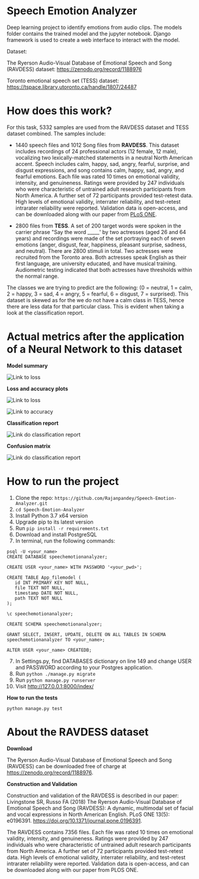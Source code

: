 # Speech Emotion Analyzer

Deep learning project to identify emotions from audio clips. The models folder contains the trained model and the jupyter notebook. Django framework is used to create a web interface to interact with the model.

Dataset:

The Ryerson Audio-Visual Database of Emotional Speech and Song (RAVDESS) dataset: https://zenodo.org/record/1188976

Toronto emotional speech set (TESS) dataset: https://tspace.library.utoronto.ca/handle/1807/24487

# How does this work?

For this task, 5332 samples are used from the RAVDESS dataset and TESS dataset combined.
The samples include:

- 1440 speech files and 1012 Song files from **RAVDESS**. This dataset includes recordings of 24 professional actors (12 female, 12 male), vocalizing two lexically-matched statements in a neutral North American accent. Speech includes calm, happy, sad, angry, fearful, surprise, and disgust expressions, and song contains calm, happy, sad, angry, and fearful emotions. Each file was rated 10 times on emotional validity, intensity, and genuineness. Ratings were provided by 247 individuals who were characteristic of untrained adult research participants from North America. A further set of 72 participants provided test-retest data. High levels of emotional validity, interrater reliability, and test-retest intrarater reliability were reported. Validation data is open-access, and can be downloaded along with our paper from [PLoS ONE](https://journals.plos.org/plosone/article?id=10.1371/journal.pone.0196391).

- 2800 files from **TESS**. A set of 200 target words were spoken in the carrier phrase "Say the word _____' by two actresses (aged 26 and 64 years) and recordings were made of the set portraying each of seven emotions (anger, disgust, fear, happiness, pleasant surprise, sadness, and neutral). There are 2800 stimuli in total. Two actresses were recruited from the Toronto area. Both actresses speak English as their first language, are university educated, and have musical training. Audiometric testing indicated that both actresses have thresholds within the normal range.

The classes we are trying to predict are the following: (0 = neutral, 1 = calm, 2 = happy, 3 = sad, 4 = angry, 5 = fearful, 6 = disgust, 7 = surprised). This dataset is skewed as for the we do not have a calm class in TESS, hence there are less data for that particular class. This is evident when taking a look at the classification report.

# Actual metrics after the application of a Neural Network to this dataset

**Model summary**

![Link to loss](https://github.com/rajanpandey/Speech-Emotion-Analyzer/blob/master/gitmedia/modelSummary.png)

**Loss and accuracy plots**

![Link to loss](https://github.com/rajanpandey/Speech-Emotion-Analyzer/blob/master/gitmedia/loss.png)

![Link to accuracy](https://github.com/rajanpandey/Speech-Emotion-Analyzer/blob/master/gitmedia/accuracy.png)

**Classification report**

![Link do classification report](https://github.com/rajanpandey/Speech-Emotion-Analyzer/blob/master/gitmedia/classificationReportUpdated.png)

**Confusion matrix**

![Link do classification report](https://github.com/rajanpandey/Speech-Emotion-Analyzer/blob/master/gitmedia/confusionMatrix.png)

# How to run the project

1. Clone the repo: `https://github.com/Rajanpandey/Speech-Emotion-Analyzer.git`
2. `cd Speech-Emotion-Analyzer`
2. Install Python 3.7 x64 version
3. Upgrade pip to its latest version
4. Run `pip install -r requirements.txt`
5. Download and install PostgreSQL
6. In terminal, run the following commands:
```
psql -U <your_name>
CREATE DATABASE speechemotionanalyzer;

CREATE USER <your_name> WITH PASSWORD '<your_pwd>';

CREATE TABLE App_filemodel (
   id INT PRIMARY KEY NOT NULL,
   file TEXT NOT NULL,
   timestamp DATE NOT NULL,
   path TEXT NOT NULL
);

\c speechemotionanalyzer;

CREATE SCHEMA speechemotionanalyzer;

GRANT SELECT, INSERT, UPDATE, DELETE ON ALL TABLES IN SCHEMA speechemotionanalyzer TO <your_name>;

ALTER USER <your_name> CREATEDB;
```
7. In Settings.py, find DATABASES dictionary on line 149 and change USER and PASSWORD according to your Postgres application.
9. Run `python ./manage.py migrate `
10. Run `python manage.py runserver`
11. Visit http://127.0.0.1:8000/index/

**How to run the tests**

```python manage.py test```

# About the RAVDESS dataset

**Download**

The Ryerson Audio-Visual Database of Emotional Speech and Song (RAVDESS) can be downloaded free of charge at https://zenodo.org/record/1188976.

**Construction and Validation**

Construction and validation of the RAVDESS is described in our paper: Livingstone SR, Russo FA (2018) The Ryerson Audio-Visual Database of Emotional Speech and Song (RAVDESS): A dynamic, multimodal set of facial and vocal expressions in North American English. PLoS ONE 13(5): e0196391. https://doi.org/10.1371/journal.pone.0196391.

The RAVDESS contains 7356 files. Each file was rated 10 times on emotional validity, intensity, and genuineness. Ratings were provided by 247 individuals who were characteristic of untrained adult research participants from North America. A further set of 72 participants provided test-retest data. High levels of emotional validity, interrater reliability, and test-retest intrarater reliability were reported. Validation data is open-access, and can be downloaded along with our paper from PLOS ONE.
